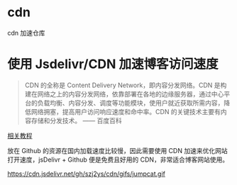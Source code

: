 # cdn
cdn 加速仓库

# 使用 Jsdelivr/CDN 加速博客访问速度

>CDN 的全称是 Content Delivery Network，即内容分发网络。CDN 是构建在网络之上的内容分发网络，依靠部署在各地的边缘服务器，通过中心平台的负载均衡、内容分发、调度等功能模块，使用户就近获取所需内容，降低网络拥塞，提高用户访问响应速度和命中率。CDN 的关键技术主要有内容存储和分发技术。
> —— 百度百科
> 

[相关教程](https://yafine-blog.cn/posts/ee35.html)


放在 Github 的资源在国内加载速度比较慢，因此需要使用 CDN 加速来优化网站打开速度，jsDelivr + Github 便是免费且好用的 CDN，非常适合博客网站使用。


https://cdn.jsdelivr.net/gh/szj2ys/cdn/gifs/jumpcat.gif







